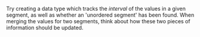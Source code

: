 Try creating a data type which tracks the _interval_ of the values in a given segment, as well as
whether an 'unordered segment' has been found. When merging the values for two segments, think about
how these two pieces of information should be updated.
